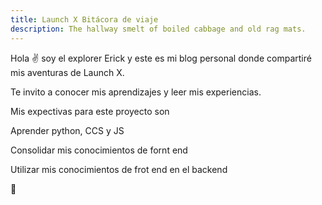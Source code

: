 ```yaml
---
title: Launch X Bitácora de viaje
description: The hallway smelt of boiled cabbage and old rag mats.
---
```


Hola ✌️  soy el explorer Erick y este es mi blog personal donde compartiré mis aventuras de Launch X.

Te invito a conocer mis aprendizajes y leer mis experiencias.

Mis expectivas para este proyecto son 

Aprender python, CCS y JS 

Consolidar mis conocimientos de fornt end

Utilizar mis conocimientos de frot end en el backend 

🚀
